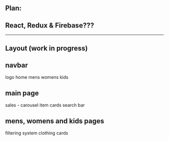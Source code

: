 ## Plan:

## React, Redux & Firebase???

---

## Layout (work in progress)

## navbar

logo
home
mens
womens
kids

## main page

sales - carousel
item cards
search bar

## mens, womens and kids pages

filtering system
clothing cards
